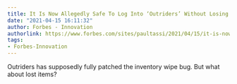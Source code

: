 ```yaml
---
title: It Is Now Allegedly Safe To Log Into ‘Outriders’ Without Losing Your Inventory
date: "2021-04-15 16:11:32"
author: Forbes - Innovation
authorlink: https://www.forbes.com/sites/paultassi/2021/04/15/it-is-now-allegedly-safe-to-log-into-outriders-without-losing-your-inventory/
tags:
- Forbes-Innovation
---
```

Outriders has supposedly fully patched the inventory wipe bug. But what about lost items?